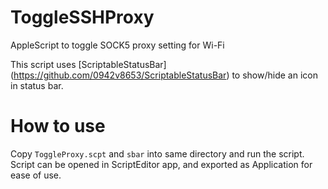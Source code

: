 # ToggleSSHProxy
AppleScript to toggle SOCK5 proxy setting for Wi-Fi

This script uses [ScriptableStatusBar] (https://github.com/0942v8653/ScriptableStatusBar) to show/hide an icon in status bar. 

# How to use
Copy `ToggleProxy.scpt` and `sbar` into same directory and run the script.
Script can be opened in ScriptEditor app, and exported as Application for ease of use.

